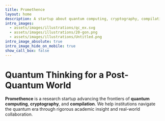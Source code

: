 ```yaml
---
title: Promethence
layout: home
description: A startup about quantum computing, cryptography, compilation
intro_images:
  - assets/images/illustrations/qc_ex.svg
  - assets/images/illustrations/20-gon.png
  - assets/images/illustrations/Untitled.png
intro_image_absolute: true
intro_image_hide_on_mobile: true
show_call_box: false
---
```


# Quantum Thinking for a Post-Quantum World

**Promethence** is a research startup advancing the frontiers of **quantum
computing**, **cryptography**, and **compilation**. We help institutions
navigate the quantum era through rigorous academic insight and real-world
collaboration.

